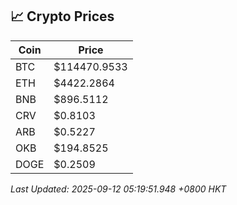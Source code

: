 ## 📈 Crypto Prices

| Coin | Price |
| ---- | ----- |
| BTC | $114470.9533 |
| ETH | $4422.2864 |
| BNB | $896.5112 |
| CRV | $0.8103 |
| ARB | $0.5227 |
| OKB | $194.8525 |
| DOGE | $0.2509 |

_Last Updated: 2025-09-12 05:19:51.948 +0800 HKT_